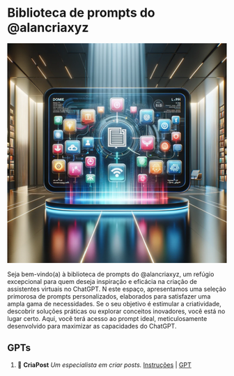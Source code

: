 # Biblioteca de prompts do @alancriaxyz
![GPT Repo](https://raw.githubusercontent.com/alancriaxyz/gpts/main/images/b364091b-84a9-4c63-ba14-35106fbbea94.webp)

Seja bem-vindo(a) à biblioteca de prompts do @alancriaxyz, um refúgio excepcional para quem deseja inspiração e eficácia na criação de assistentes virtuais no ChatGPT. N este espaço, apresentamos uma seleção primorosa de prompts personalizados, elaborados para satisfazer uma ampla gama de necessidades. Se o seu objetivo é estimular a criatividade, descobrir soluções práticas ou explorar conceitos inovadores, você está no lugar certo. Aqui, você terá acesso ao prompt ideal, meticulosamente desenvolvido para maximizar as capacidades do ChatGPT.

## GPTs

1. 📝 **CriaPost**
   _Um especialista em criar posts._
   [Instruções](https://github.com/alancriaxyz/gpts/blob/main/instructions/CriaPost.txt) | [GPT](https://chat.openai.com/g/g-hwULIraEJ-criapost)
